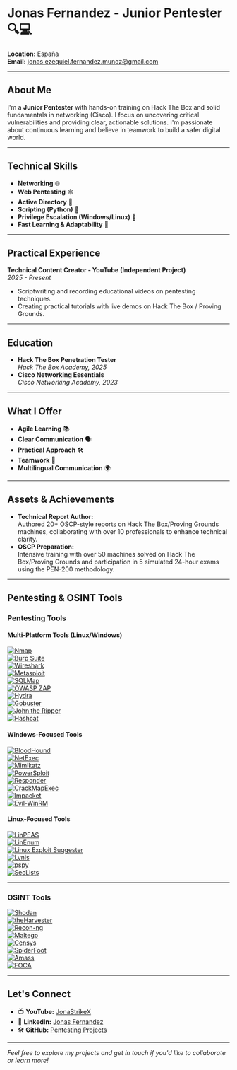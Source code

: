 # Jonas Fernandez - Junior Pentester 🔍💻

**Location:** España  
**Email:** [jonas.ezequiel.fernandez.munoz@gmail.com](mailto:jonas.ezequiel.fernandez.munoz@gmail.com)

---

## About Me

I'm a **Junior Pentester** with hands-on training on Hack The Box and solid fundamentals in networking (Cisco). I focus on uncovering critical vulnerabilities and providing clear, actionable solutions. I'm passionate about continuous learning and believe in teamwork to build a safer digital world.

---

## Technical Skills

- **Networking** 🌐  
- **Web Pentesting** 🕸️  
- **Active Directory** 📁  
- **Scripting (Python)** 🐍  
- **Privilege Escalation (Windows/Linux)** 🔑  
- **Fast Learning & Adaptability** 🚀

---

## Practical Experience

**Technical Content Creator - YouTube (Independent Project)**  
*2025 - Present*  
- Scriptwriting and recording educational videos on pentesting techniques.  
- Creating practical tutorials with live demos on Hack The Box / Proving Grounds.

---

## Education

- **Hack The Box Penetration Tester**  
  *Hack The Box Academy, 2025*
- **Cisco Networking Essentials**  
  *Cisco Networking Academy, 2023*

---

## What I Offer

- **Agile Learning** 📚  
- **Clear Communication** 🗣️  
- **Practical Approach** 🛠️  
- **Teamwork** 🤝  
- **Multilingual Communication** 🌍

---

## Assets & Achievements

- **Technical Report Author:**  
  Authored 20+ OSCP-style reports on Hack The Box/Proving Grounds machines, collaborating with over 10 professionals to enhance technical clarity.
- **OSCP Preparation:**  
  Intensive training with over 50 machines solved on Hack The Box/Proving Grounds and participation in 5 simulated 24-hour exams using the PEN-200 methodology.

---

## Pentesting & OSINT Tools

### Pentesting Tools

#### Multi-Platform Tools (Linux/Windows)
[![Nmap](https://img.shields.io/badge/-Nmap-66CC33?style=for-the-badge&logo=nmap)](https://nmap.org)  
[![Burp Suite](https://img.shields.io/badge/-Burp%20Suite-FC582C?style=for-the-badge&logo=burp-suite)](https://portswigger.net/burp)  
[![Wireshark](https://img.shields.io/badge/-Wireshark-1572B6?style=for-the-badge&logo=wireshark)](https://www.wireshark.org)  
[![Metasploit](https://img.shields.io/badge/-Metasploit-FF0000?style=for-the-badge&logo=metasploit)](https://www.metasploit.com)  
[![SQLMap](https://img.shields.io/badge/-SQLMap-000000?style=for-the-badge&logo=sql)](http://sqlmap.org)  
[![OWASP ZAP](https://img.shields.io/badge/-OWASP%20ZAP-4E9AD6?style=for-the-badge&logo=owasp-zap)](https://www.zaproxy.org)  
[![Hydra](https://img.shields.io/badge/-Hydra-FFA500?style=for-the-badge)](https://github.com/vanhauser-thc/thc-hydra)  
[![Gobuster](https://img.shields.io/badge/-Gobuster-4CAF50?style=for-the-badge)](https://github.com/OJ/gobuster)  
[![John the Ripper](https://img.shields.io/badge/-John%20the%20Ripper-FF4500?style=for-the-badge)](https://www.openwall.com/john/)  
[![Hashcat](https://img.shields.io/badge/-Hashcat-CC6699?style=for-the-badge&logo=hashcat)](https://hashcat.net/hashcat/)

#### Windows-Focused Tools
[![BloodHound](https://img.shields.io/badge/-BloodHound-FF6600?style=for-the-badge&logo=&labelColor=black)](https://github.com/BloodHoundAD/BloodHound)  
[![NetExec](https://img.shields.io/badge/-NetExec-007ACC?style=for-the-badge&logo=&labelColor=white)](https://github.com/sensepost/netexec)  
[![Mimikatz](https://img.shields.io/badge/-Mimikatz-FFCC00?style=for-the-badge)](https://github.com/gentilkiwi/mimikatz)  
[![PowerSploit](https://img.shields.io/badge/-PowerSploit-1C9CEA?style=for-the-badge)](https://github.com/PowerShellMafia/PowerSploit)  
[![Responder](https://img.shields.io/badge/-Responder-4C9AFF?style=for-the-badge)](https://github.com/SpiderLabs/Responder)  
[![CrackMapExec](https://img.shields.io/badge/-CrackMapExec-CC0000?style=for-the-badge)](https://github.com/byt3bl33d3r/CrackMapExec)  
[![Impacket](https://img.shields.io/badge/-Impacket-FF8C00?style=for-the-badge)](https://github.com/SecureAuthCorp/impacket)  
[![Evil-WinRM](https://img.shields.io/badge/-Evil--WinRM-000000?style=for-the-badge&logo=windows&labelColor=blue)](https://github.com/Hackplayers/evil-winrm)

#### Linux-Focused Tools
[![LinPEAS](https://img.shields.io/badge/-LinPEAS-8EC063?style=for-the-badge)](https://github.com/carlospolop/PEASS-ng/tree/master/linPEAS)  
[![LinEnum](https://img.shields.io/badge/-LinEnum-0088CC?style=for-the-badge)](https://github.com/rebootuser/LinEnum)  
[![Linux Exploit Suggester](https://img.shields.io/badge/-Linux%20Exploit%20Suggester-CC0000?style=for-the-badge)](https://github.com/mzet-/linux-exploit-suggester)  
[![Lynis](https://img.shields.io/badge/-Lynis-333333?style=for-the-badge)](https://cisofy.com/lynis/)  
[![pspy](https://img.shields.io/badge/-pspy-4CAF50?style=for-the-badge)](https://github.com/DominicBreuker/pspy)  
[![SecLists](https://img.shields.io/badge/-SecLists-4E9AD6?style=for-the-badge)](https://github.com/danielmiessler/SecLists)

---

### OSINT Tools

[![Shodan](https://img.shields.io/badge/-Shodan-000000?style=for-the-badge&logo=Shodan)](https://www.shodan.io)  
[![theHarvester](https://img.shields.io/badge/-theHarvester-000000?style=for-the-badge)](https://github.com/laramies/theHarvester)  
[![Recon-ng](https://img.shields.io/badge/-Recon--ng-000000?style=for-the-badge)](https://github.com/lanmaster53/recon-ng)  
[![Maltego](https://img.shields.io/badge/-Maltego-000000?style=for-the-badge)](https://www.maltego.com)  
[![Censys](https://img.shields.io/badge/-Censys-000000?style=for-the-badge)](https://censys.io)  
[![SpiderFoot](https://img.shields.io/badge/-SpiderFoot-000000?style=for-the-badge&logo=spiderfoot)](https://www.spiderfoot.net)  
[![Amass](https://img.shields.io/badge/-Amass-000000?style=for-the-badge)](https://github.com/OWASP/Amass)  
[![FOCA](https://img.shields.io/badge/-FOCA-663399?style=for-the-badge)](https://github.com/ElevenPaths/FOCA)

---

## Let's Connect

- 📺 **YouTube:** [JonaStrikeX](https://www.youtube.com/@JonaStrikeX)  
- 🔗 **LinkedIn:** [Jonas Fernandez](https://www.linkedin.com/in/jonás-fernández-as)  
- 🛠️ **GitHub:** [Pentesting Projects](https://github.com/jonas-fernandez-as/Pentesting/tree/main)

---

*Feel free to explore my projects and get in touch if you'd like to collaborate or learn more!*
